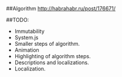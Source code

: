 ##Algorithm
http://habrahabr.ru/post/176671/

##TODO:

* Immutability
* System.js
* Smaller steps of algorithm.
* Animation
* Highlighting of algorithm steps.
* Descriptions and localizations.
* Localization.
